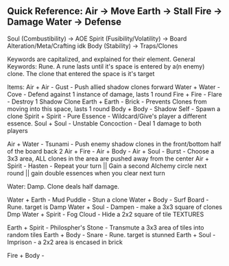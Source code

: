 Quick Reference:
Air -> Move
Earth -> Stall
Fire -> Damage 
Water ->  Defense
---
Soul (Combustibility) -> AOE
Spirit (Fusibility/Volatility) -> Board Alteration/Meta/Crafting idk
Body (Stability) -> Traps/Clones

Keywords are capitalized, and explained for their element.
General Keywords:
Rune. A rune lasts until it's space is  entered by a(n enemy) clone. The clone that entered the space is it's target

Items:
Air + Air - Gust - Push allied shadow clones forward
Water + Water - Cove - Defend against 1 instance of damage, lasts 1 round
Fire + Fire - Flare - Destroy 1 Shadow Clone
Earth + Earth - Brick - Prevents Clones from moving into this space, lasts 1 round
Body + Body - Shadow Self  - Spawn a clone
Spirit + Spirit - Pure Essence - Wildcard/Give's player a different essence.
Soul + Soul - Unstable Concoction - Deal 1 damage to both players

Air + Water - Tsunami - Push enemy shadow clones in the front/bottom half of the board back 2
Air + Fire - 
Air + Body - 
Air + Soul - Burst - Choose a 3x3 area, ALL clones in the area are pushed away from the center
Air +  Spirit - Hasten - Repeat your turn || Gain a second Alchemy circle next round || gain double essences when you clear next turn

Water:
Damp. Clone deals half damage.

Water + Earth - Mud Puddle - Stun a clone
Water + Body -  Surf Board - Rune. target is Damp
Water + Soul - Dampen - make a 3x3 square of clones Dmp
Water + Spirit - Fog Cloud - Hide a 2x2 square of tile TEXTURES


Earth + Spirit - Philospher's Stone - Transmute a 3x3 area of tiles into random tiles
Earth + Body - Snare - Rune. target is stunned
Earth + Soul - Imprison - a 2x2 area is encased in brick


Fire + Body - 

